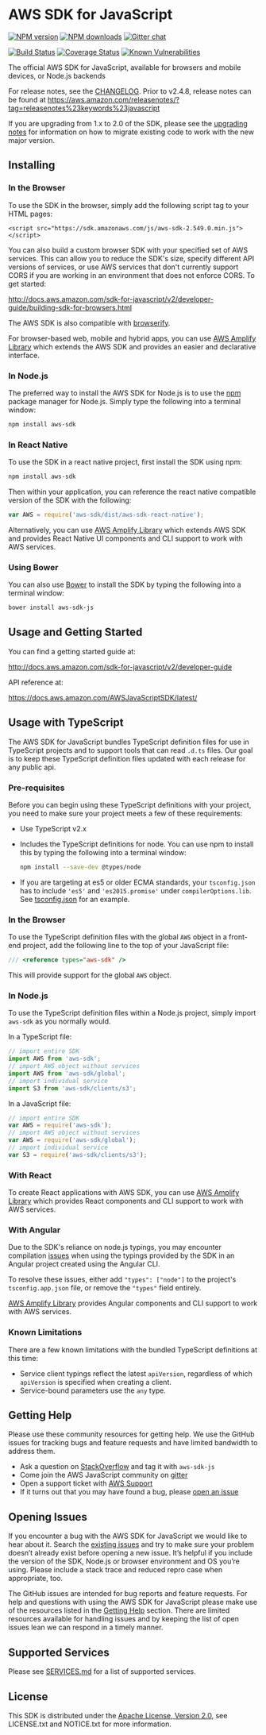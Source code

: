 # AWS SDK for JavaScript

[![NPM version](https://img.shields.io/npm/v/aws-sdk.svg)](https://www.npmjs.com/package/aws-sdk)
[![NPM downloads](https://img.shields.io/npm/dm/aws-sdk.svg)](https://www.npmjs.com/package/aws-sdk)
[![Gitter chat](https://badges.gitter.im/gitterHQ/gitter.svg)](https://gitter.im/aws/aws-sdk-js)

[![Build Status](https://travis-ci.org/aws/aws-sdk-js.svg?branch=master)](https://travis-ci.org/aws/aws-sdk-js)
[![Coverage Status](https://codecov.io/gh/aws/aws-sdk-js/branch/master/graph/badge.svg)](https://codecov.io/gh/aws/aws-sdk-js)
[![Known Vulnerabilities](https://snyk.io/test/github/aws/aws-sdk-js/badge.svg)](https://snyk.io/test/github/aws/aws-sdk-js)

The official AWS SDK for JavaScript, available for browsers and mobile devices,
or Node.js backends

For release notes, see the [CHANGELOG](https://github.com/aws/aws-sdk-js/blob/master/CHANGELOG.md). Prior to v2.4.8, release notes can be found at https://aws.amazon.com/releasenotes/?tag=releasenotes%23keywords%23javascript

If you are upgrading from 1.x to 2.0 of the SDK, please see the
[upgrading notes](https://github.com/aws/aws-sdk-js/blob/master/UPGRADING.md)
for information on how to migrate existing code to work with the new major
version.

## Installing

### In the Browser

To use the SDK in the browser, simply add the following script tag to your
HTML pages:

    <script src="https://sdk.amazonaws.com/js/aws-sdk-2.549.0.min.js"></script>

You can also build a custom browser SDK with your specified set of AWS services.
This can allow you to reduce the SDK's size, specify different API versions of
services, or use AWS services that don't currently support CORS if you are
working in an environment that does not enforce CORS. To get started:

http://docs.aws.amazon.com/sdk-for-javascript/v2/developer-guide/building-sdk-for-browsers.html

The AWS SDK is also compatible with [browserify](http://browserify.org).

For browser-based web, mobile and hybrid apps, you can use [AWS Amplify Library](https://aws.github.io/aws-amplify/?utm_source=aws-js-sdk&utm_campaign=browser) which extends the AWS SDK and provides an easier and declarative interface.

### In Node.js

The preferred way to install the AWS SDK for Node.js is to use the
[npm](http://npmjs.org) package manager for Node.js. Simply type the following
into a terminal window:

```sh
npm install aws-sdk
```

### In React Native
To use the SDK in a react native project, first install the SDK using npm:

```sh
npm install aws-sdk
```

Then within your application, you can reference the react native compatible version of the SDK with the following:

```javascript
var AWS = require('aws-sdk/dist/aws-sdk-react-native');
```

Alternatively, you can use [AWS Amplify Library](https://aws.github.io/aws-amplify/media/react_native_guide?utm_source=aws-js-sdk&utm_campaign=react-native) which extends AWS SDK and provides React Native UI components and CLI support to work with AWS services.

### Using Bower

You can also use [Bower](http://bower.io) to install the SDK by typing the
following into a terminal window:

```sh
bower install aws-sdk-js
```

## Usage and Getting Started

You can find a getting started guide at:

http://docs.aws.amazon.com/sdk-for-javascript/v2/developer-guide

API reference at:

https://docs.aws.amazon.com/AWSJavaScriptSDK/latest/

## Usage with TypeScript
The AWS SDK for JavaScript bundles TypeScript definition files for use in TypeScript projects and to support tools that can read `.d.ts` files.
Our goal is to keep these TypeScript definition files updated with each release for any public api.

### Pre-requisites
Before you can begin using these TypeScript definitions with your project, you need to make sure your project meets a few of these requirements:

 * Use TypeScript v2.x
 * Includes the TypeScript definitions for node. You can use npm to install this by typing the following into a terminal window:

    ```sh
    npm install --save-dev @types/node
    ```

 * If you are targeting at es5 or older ECMA standards, your `tsconfig.json` has to include `'es5'` and `'es2015.promise'` under `compilerOptions.lib`.
 See [tsconfig.json](https://github.com/aws/aws-sdk-js/blob/master/ts/tsconfig.json) for an example.

### In the Browser
To use the TypeScript definition files with the global `AWS` object in a front-end project, add the following line to the top of your JavaScript file:

```javascript
/// <reference types="aws-sdk" />
```

This will provide support for the global `AWS` object.

### In Node.js
To use the TypeScript definition files within a Node.js project, simply import `aws-sdk` as you normally would.

In a TypeScript file:

```javascript
// import entire SDK
import AWS from 'aws-sdk';
// import AWS object without services
import AWS from 'aws-sdk/global';
// import individual service
import S3 from 'aws-sdk/clients/s3';
```

In a JavaScript file:

```javascript
// import entire SDK
var AWS = require('aws-sdk');
// import AWS object without services
var AWS = require('aws-sdk/global');
// import individual service
var S3 = require('aws-sdk/clients/s3');
```

### With React

To create React applications with AWS SDK, you can use [AWS Amplify Library](https://aws.github.io/aws-amplify/media/react_guide?utm_source=aws-js-sdk&utm_campaign=react) which provides React components and CLI support to work with AWS services.

### With Angular
Due to the SDK's reliance on node.js typings, you may encounter compilation 
[issues](https://github.com/aws/aws-sdk-js/issues/1271) when using the
typings provided by the SDK in an Angular project created using the Angular CLI.

To resolve these issues, either add `"types": ["node"]` to the project's `tsconfig.app.json`
file, or remove the `"types"` field entirely.

[AWS Amplify Library](https://aws.github.io/aws-amplify/media/angular_guide?utm_source=aws-js-sdk&utm_campaign=angular) provides Angular components and CLI support to work with AWS services.

### Known Limitations
There are a few known limitations with the bundled TypeScript definitions at this time:

 * Service client typings reflect the latest `apiVersion`, regardless of which `apiVersion` is specified when creating a client.
 * Service-bound parameters use the `any` type.

## Getting Help
Please use these community resources for getting help. We use the GitHub issues for tracking bugs and feature requests and have limited bandwidth to address them.

 * Ask a question on [StackOverflow](https://stackoverflow.com/) and tag it with `aws-sdk-js`
 * Come join the AWS JavaScript community on [gitter](https://gitter.im/aws/aws-sdk-js?source=orgpage)
 * Open a support ticket with [AWS Support](https://console.aws.amazon.com/support/home#/)
 * If it turns out that you may have found a bug, please [open an issue](https://github.com/aws/aws-sdk-js/issues/new)

## Opening Issues
If you encounter a bug with the AWS SDK for JavaScript we would like to hear
about it. Search the [existing issues](https://github.com/aws/aws-sdk-js/issues)
and try to make sure your problem doesn’t already exist before opening a new
issue. It’s helpful if you include the version of the SDK, Node.js or browser
environment and OS you’re using. Please include a stack trace and reduced repro
case when appropriate, too.

The GitHub issues are intended for bug reports and feature requests. For help
and questions with using the AWS SDK for JavaScript please make use of the
resources listed in the [Getting Help](https://github.com/aws/aws-sdk-js#getting-help)
section. There are limited resources available for handling issues and by
keeping the list of open issues lean we can respond in a timely manner.

## Supported Services

Please see [SERVICES.md](https://github.com/aws/aws-sdk-js/blob/master/SERVICES.md) for a list of supported services.

## License

This SDK is distributed under the
[Apache License, Version 2.0](http://www.apache.org/licenses/LICENSE-2.0),
see LICENSE.txt and NOTICE.txt for more information.
